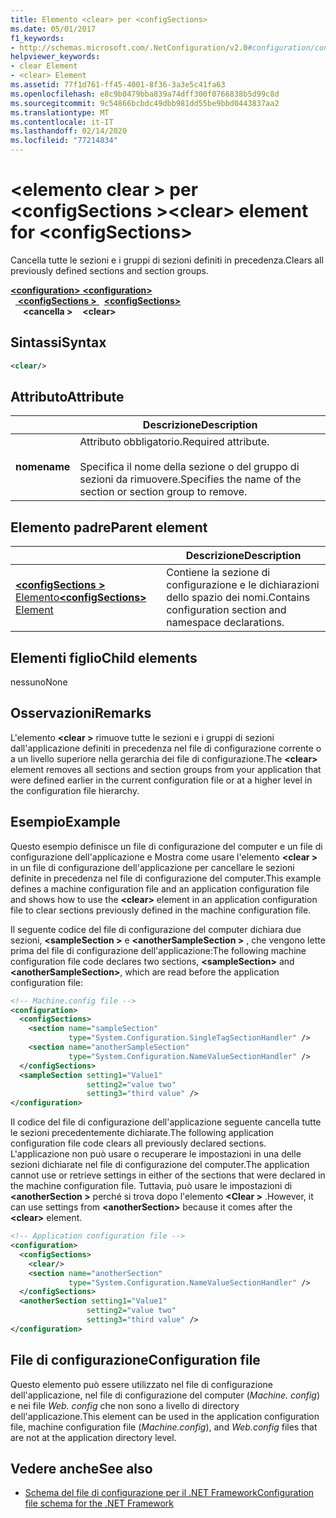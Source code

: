 ```yaml
---
title: Elemento <clear> per <configSections>
ms.date: 05/01/2017
f1_keywords:
- http://schemas.microsoft.com/.NetConfiguration/v2.0#configuration/configSections/clear
helpviewer_keywords:
- clear Element
- <clear> Element
ms.assetid: 77f1d761-ff45-4001-8f36-3a3e5c41fa63
ms.openlocfilehash: e8c9b0479bba839a74dff300f0766838b5d99c8d
ms.sourcegitcommit: 9c54866bcbdc49dbb981dd55be9bbd0443837aa2
ms.translationtype: MT
ms.contentlocale: it-IT
ms.lasthandoff: 02/14/2020
ms.locfileid: "77214834"
---
```

# <a name="clear-element-for-configsections"></a><span data-ttu-id="81fd0-102">\<elemento clear > per \<configSections ></span><span class="sxs-lookup"><span data-stu-id="81fd0-102">\<clear> element for \<configSections></span></span>

<span data-ttu-id="81fd0-103">Cancella tutte le sezioni e i gruppi di sezioni definiti in precedenza.</span><span class="sxs-lookup"><span data-stu-id="81fd0-103">Clears all previously defined sections and section groups.</span></span>

<span data-ttu-id="81fd0-104">[ **\<configuration>** ](configuration-element.md) </span><span class="sxs-lookup"><span data-stu-id="81fd0-104">[**\<configuration>**](configuration-element.md) </span></span>  
<span data-ttu-id="81fd0-105">&nbsp;&nbsp;[ **\<configSections >** ](configsections-element-for-configuration.md) </span><span class="sxs-lookup"><span data-stu-id="81fd0-105">&nbsp;&nbsp;[**\<configSections>**](configsections-element-for-configuration.md) </span></span>  
<span data-ttu-id="81fd0-106">&nbsp;&nbsp;&nbsp;&nbsp; **\<cancella >**</span><span class="sxs-lookup"><span data-stu-id="81fd0-106">&nbsp;&nbsp;&nbsp;&nbsp;**\<clear>**</span></span>

## <a name="syntax"></a><span data-ttu-id="81fd0-107">Sintassi</span><span class="sxs-lookup"><span data-stu-id="81fd0-107">Syntax</span></span>

```xml
<clear/>
```

## <a name="attribute"></a><span data-ttu-id="81fd0-108">Attributo</span><span class="sxs-lookup"><span data-stu-id="81fd0-108">Attribute</span></span>

|           | <span data-ttu-id="81fd0-109">Descrizione</span><span class="sxs-lookup"><span data-stu-id="81fd0-109">Description</span></span> |
| --------- | ----------- |
| <span data-ttu-id="81fd0-110">**nome**</span><span class="sxs-lookup"><span data-stu-id="81fd0-110">**name**</span></span>  | <span data-ttu-id="81fd0-111">Attributo obbligatorio.</span><span class="sxs-lookup"><span data-stu-id="81fd0-111">Required attribute.</span></span><br><br><span data-ttu-id="81fd0-112">Specifica il nome della sezione o del gruppo di sezioni da rimuovere.</span><span class="sxs-lookup"><span data-stu-id="81fd0-112">Specifies the name of the section or section group to remove.</span></span> |

## <a name="parent-element"></a><span data-ttu-id="81fd0-113">Elemento padre</span><span class="sxs-lookup"><span data-stu-id="81fd0-113">Parent element</span></span>

|     | <span data-ttu-id="81fd0-114">Descrizione</span><span class="sxs-lookup"><span data-stu-id="81fd0-114">Description</span></span> |
| --- | ----------- |
| [<span data-ttu-id="81fd0-115"> **\<configSections >** Elemento</span><span class="sxs-lookup"><span data-stu-id="81fd0-115">**\<configSections>** Element</span></span>](configsections-element-for-configuration.md) | <span data-ttu-id="81fd0-116">Contiene la sezione di configurazione e le dichiarazioni dello spazio dei nomi.</span><span class="sxs-lookup"><span data-stu-id="81fd0-116">Contains configuration section and namespace declarations.</span></span> |

## <a name="child-elements"></a><span data-ttu-id="81fd0-117">Elementi figlio</span><span class="sxs-lookup"><span data-stu-id="81fd0-117">Child elements</span></span>

<span data-ttu-id="81fd0-118">nessuno</span><span class="sxs-lookup"><span data-stu-id="81fd0-118">None</span></span>

## <a name="remarks"></a><span data-ttu-id="81fd0-119">Osservazioni</span><span class="sxs-lookup"><span data-stu-id="81fd0-119">Remarks</span></span>

<span data-ttu-id="81fd0-120">L'elemento **\<clear >** rimuove tutte le sezioni e i gruppi di sezioni dall'applicazione definiti in precedenza nel file di configurazione corrente o a un livello superiore nella gerarchia dei file di configurazione.</span><span class="sxs-lookup"><span data-stu-id="81fd0-120">The **\<clear>** element removes all sections and section groups from your application that were defined earlier in the current configuration file or at a higher level in the configuration file hierarchy.</span></span>

## <a name="example"></a><span data-ttu-id="81fd0-121">Esempio</span><span class="sxs-lookup"><span data-stu-id="81fd0-121">Example</span></span>

<span data-ttu-id="81fd0-122">Questo esempio definisce un file di configurazione del computer e un file di configurazione dell'applicazione e Mostra come usare l'elemento **\<clear >** in un file di configurazione dell'applicazione per cancellare le sezioni definite in precedenza nel file di configurazione del computer.</span><span class="sxs-lookup"><span data-stu-id="81fd0-122">This example defines a machine configuration file and an application configuration file and shows how to use the **\<clear>** element in an application configuration file to clear sections previously defined in the machine configuration file.</span></span>

<span data-ttu-id="81fd0-123">Il seguente codice del file di configurazione del computer dichiara due sezioni, **\<sampleSection >** e **\<anotherSampleSection >** , che vengono lette prima del file di configurazione dell'applicazione:</span><span class="sxs-lookup"><span data-stu-id="81fd0-123">The following machine configuration file code declares two sections, **\<sampleSection>** and **\<anotherSampleSection>**, which are read before the application configuration file:</span></span>

```xml
<!-- Machine.config file -->
<configuration>
  <configSections>
    <section name="sampleSection"
             type="System.Configuration.SingleTagSectionHandler" />
    <section name="anotherSampleSection"
             type="System.Configuration.NameValueSectionHandler" />
  </configSections>
  <sampleSection setting1="Value1" 
                 setting2="value two" 
                 setting3="third value" />
</configuration>
```

<span data-ttu-id="81fd0-124">Il codice del file di configurazione dell'applicazione seguente cancella tutte le sezioni precedentemente dichiarate.</span><span class="sxs-lookup"><span data-stu-id="81fd0-124">The following application configuration file code clears all previously declared sections.</span></span> <span data-ttu-id="81fd0-125">L'applicazione non può usare o recuperare le impostazioni in una delle sezioni dichiarate nel file di configurazione del computer.</span><span class="sxs-lookup"><span data-stu-id="81fd0-125">The application cannot use or retrieve settings in either of the sections that were declared in the machine configuration file.</span></span> <span data-ttu-id="81fd0-126">Tuttavia, può usare le impostazioni di **\<anotherSection >** perché si trova dopo l'elemento **\<Clear >** .</span><span class="sxs-lookup"><span data-stu-id="81fd0-126">However, it can use settings from **\<anotherSection>** because it comes after the **\<clear>** element.</span></span>

```xml
<!-- Application configuration file -->
<configuration>
  <configSections>
    <clear/>
    <section name="anotherSection"
             type="System.Configuration.NameValueSectionHandler" />
  </configSections>
  <anotherSection setting1="Value1" 
                 setting2="value two" 
                 setting3="third value" />
</configuration>
```

## <a name="configuration-file"></a><span data-ttu-id="81fd0-127">File di configurazione</span><span class="sxs-lookup"><span data-stu-id="81fd0-127">Configuration file</span></span>

<span data-ttu-id="81fd0-128">Questo elemento può essere utilizzato nel file di configurazione dell'applicazione, nel file di configurazione del computer (*Machine. config*) e nei file *Web. config* che non sono a livello di directory dell'applicazione.</span><span class="sxs-lookup"><span data-stu-id="81fd0-128">This element can be used in the application configuration file, machine configuration file (*Machine.config*), and *Web.config* files that are not at the application directory level.</span></span>

## <a name="see-also"></a><span data-ttu-id="81fd0-129">Vedere anche</span><span class="sxs-lookup"><span data-stu-id="81fd0-129">See also</span></span>

- [<span data-ttu-id="81fd0-130">Schema del file di configurazione per il .NET Framework</span><span class="sxs-lookup"><span data-stu-id="81fd0-130">Configuration file schema for the .NET Framework</span></span>](index.md)
